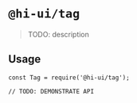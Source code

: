 # `@hi-ui/tag`

> TODO: description

## Usage

```
const Tag = require('@hi-ui/tag');

// TODO: DEMONSTRATE API
```
